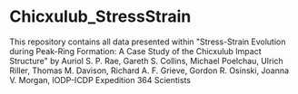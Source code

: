# Chicxulub_StressStrain
This repository contains all data presented within "Stress-Strain Evolution during Peak-Ring Formation: A Case Study of the Chicxulub Impact Structure" by Auriol S. P. Rae, Gareth S. Collins, Michael Poelchau, Ulrich Riller, Thomas M. Davison, Richard A. F. Grieve, Gordon R. Osinski, Joanna V. Morgan, IODP-ICDP Expedition 364 Scientists
